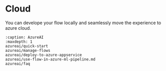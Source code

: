 # Cloud

You can develope your flow locally and seamlessly move the experience to azure cloud.

```{toctree}
:caption: AzureAI
:maxdepth: 1
azureai/quick-start
azureai/manage-flows
azureai/deploy-to-azure-appservice
azureai/use-flow-in-azure-ml-pipeline.md
azureai/faq
```